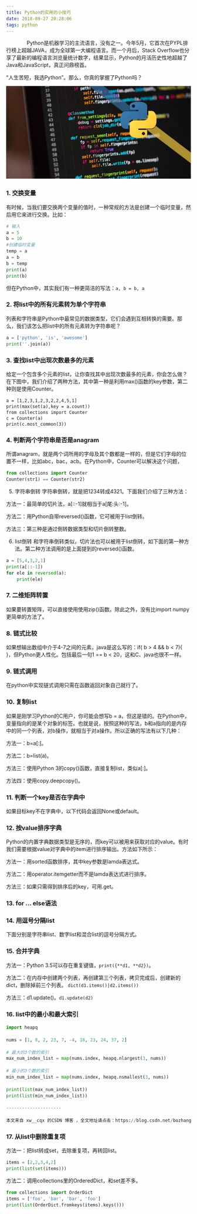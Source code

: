 ```yaml
---
title: Python的实用的小技巧
date: 2018-09-27 20:28:06
tags: python
---
```



&emsp;&emsp;&emsp;&emsp;Python是机器学习的主流语言，没有之一。今年5月，它首次在PYPL排行榜上超越JAVA，成为全球第一大编程语言。而一个月后，Stack Overflow也分享了最新的编程语言浏览量统计数字，结果显示，Python的月活历史性地超越了Java和JavaScript，真正问鼎榜首。

“人生苦短，我选Python”。那么，你真的掌握了Python吗？

![python](20180927-Python的实用的小技巧/f16935ad62e7db9560a61f4242ca212f.jpeg)
### 1. 交换变量
有时候，当我们要交换两个变量的值时，一种常规的方法是创建一个临时变量，然后用它来进行交换。比如：
```python
# 输入
a = 5
b = 10
#创建临时变量
temp = a
a = b
b = temp
print(a)
print(b)
```
但在Python中，其实我们有一种更简洁的写法：`a, b = b, a`
### 2. 将list中的所有元素转为单个字符串
列表和字符串是Python中最常见的数据类型，它们会遇到互相转换的需要。那么，我们该怎么把list中的所有元素转为字符串呢？
```python
a = ['python', 'is', 'awesome']
print(''.join(a))
```
###  3. 查找list中出现次数最多的元素
给定一个包含多个元素的list，让你查找其中出现次数最多的元素，你会怎么做？在下图中，我们介绍了两种方法，其中第一种是利用max()函数的key参数，第二种则是使用Counter。
```
a = [1,2,3,1,2,3,2,2,4,5,1]
print(max(set(a),key = a.count))
from collections import Counter
c = Counter(a)
print(c.most_common(3))
```
### 4. 判断两个字符串是否是anagram
所谓anagram，就是两个词所用的字母及其个数都是一样的，但是它们字母的位置不一样，比如abc，bac，acb。在Python中，Counter可以解决这个问题，
```python
from collections import Counter
Counter(str1) == Counter(str2)
```


5. 字符串倒转
字符串倒转，就是把1234转成4321。下面我们介绍了三种方法：

方法一：最简单的切片法，a[::-1]就相当于a[尾:头:-1]。

方法二：用Python自带reversed()函数，它可被用于list倒转。

方法三：第三种是通过倒转数据类型和切片倒转整数。



6. list倒转
和字符串倒转类似，切片法也可以被用于list倒转，如下面的第一种方法。第二种方法调用的是上面提到的reversed()函数。
```python
a = [5,4,3,2,1]
print(a[::-1])
for ele in reversed(a):
    print(ele)
```
### 7. 二维矩阵转置
如果要转置矩阵，可以直接使用使用zip()函数。除此之外，没有比import numpy更简单的方法了。



### 8. 链式比较
如果想输出数组中介于4-7之间的元素，java是这么写的：if( b > 4 && b < 7){ }，但Python更人性化。包括最后一句1 == b < 20，这和C、java也很不一样。



### 9. 链式调用
在python中实现链式调用只需在函数返回对象自己就行了。



### 10. 复制list
如果是刚学习Python的C用户，你可能会想写b = a，但这是错的。在Python中，变量指向的是某个对象的标签。也就是说，按照这种的写法，b和a指向的是内存中的同一个列表，对b操作，就相当于对a操作。所以正确的写法有以下几种：

方法一：b=a[:]。

方法二：b=list(a)。

方法三：使用Python 3的copy()函数，直接复制list，类似a[:]。

方法四：使用copy.deepcopy()。



### 11. 判断一个key是否在字典中
如果目标key不在字典中，以下代码会返回None或default。



### 12. 按value排序字典
Python的内置字典数据类型是无序的，而key可以被用来获取对应的value。有时我们需要根据value对字典中的item进行排序输出。方法如下所示：

方法一：用sorted函数排序，其中key参数是lamda表达式。

方法二：用operator.itemgetter而不是lamda表达式进行排序。

方法三：如果只需得到排序后的key，可用.get。



### 13. for ... else语法


### 14. 用逗号分隔list
下面分别是字符串list、数字list和混合list的逗号分隔方式。



### 15. 合并字典
方法一：Python 3.5可以存在重复键值，`print({**d1, **d2})`。

方法二：在内存中创建两个列表，再创建第三个列表，拷贝完成后，创建新的dict，删除掉前三个列表。
`dict(d1.items()|d2.items())`

方法三：d1.update()。`d1.update(d2)`



### 16. list中的最小和最大索引
```python
import heapq

nums = [1, 8, 2, 23, 7, -4, 18, 23, 24, 37, 2]

# 最大的3个数的索引
max_num_index_list = map(nums.index, heapq.nlargest(3, nums))

# 最小的3个数的索引
min_num_index_list = map(nums.index, heapq.nsmallest(3, nums))

print(list(max_num_index_list))
print(list(min_num_index_list))

---------------------

本文来自 xw__cqx 的CSDN 博客 ，全文地址请点击：https://blog.csdn.net/bozhanggu2239/article/details/81054689?utm_source=copy 

```
### 17. 从list中删除重复项
方法一：把list转成set，去除重复项，再转回list。
```python
items = [2,2,3,4,2]
print(list(set(items)))

```
方法二：调用collections里的OrderedDict，和set差不多。
```python
from collections import OrderDict
items = ['foo', 'bar', 'bar', 'foo']
print(list(OrderDict.fromkeys(items).keys()))
```






